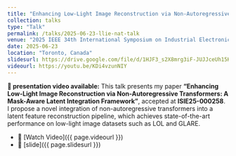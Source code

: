 ```yaml
---
title: "Enhancing Low-Light Image Reconstruction via Non-Autoregressive Transformers"
collection: talks
type: "Talk"
permalink: /talks/2025-06-23-llie-nat-talk
venue: "2025 IEEE 34th International Symposium on Industrial Electronics (ISIE)"
date: 2025-06-23
location: "Toronto, Canada"
slidesurl: https://drive.google.com/file/d/1HJF3_s2X8mrg3iF-JUJJceUh15KQfno-/view?usp=sharing
videourl: https://youtu.be/KDi4vzunNIY
---
```

**🎤 presentation video available:**
This talk presents my paper **“Enhancing Low-Light Image Reconstruction via Non-Autoregressive Transformers: A Mask-Aware Latent Integration Framework”**, accepted at **ISIE25-000258**.
I propose a novel integration of non-autoregressive transformers into a latent feature reconstruction pipeline, which achieves state-of-the-art performance on low-light image datasets such as LOL and GLARE.
- 🎥 [Watch Video]({{ page.videourl }})
- 📑 [slide]({{ page.slidesurl }})
